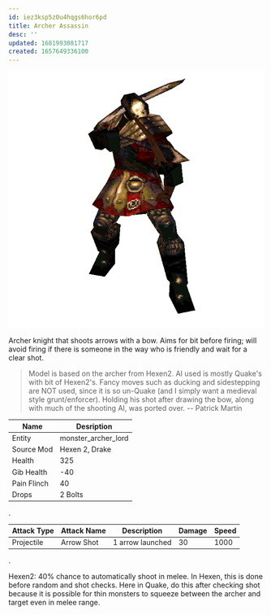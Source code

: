 ```yaml
---
id: iez3ksp5z0u4hqgs6hor6pd
title: Archer Assassin
desc: ''
updated: 1681993081717
created: 1657649336100
---
```

![Monster Picture](assets/img/archer_lord.png)

Archer knight that shoots arrows with a bow.  Aims for bit before firing; will
avoid firing if there is someone in the way who is friendly and wait for a
clear shot.

 > Model is based on the archer from Hexen2.  AI used is mostly Quake's with
 > bit of Hexen2's.  Fancy moves such as ducking and sidestepping are NOT used, 
 > since it is so un-Quake (and I simply want a medieval style grunt/enforcer).
 > Holding his shot after drawing the bow, along with much of the shooting AI, 
 > was ported over.  -- Patrick Martin

|Name  |Desription|
|------|-------------|
|Entity|monster_archer_lord|
|Source Mod|Hexen 2, Drake|
|Health|325|
|Gib Health|-40|
|Pain Flinch|40|
|Drops|2 Bolts|

.

|Attack Type|Attack Name|Description|Damage|Speed|
|-----------|-----------|-----------|------|----|
|Projectile |Arrow Shot|1 arrow launched|30|1000|

.

Hexen2:  40% chance to automatically shoot in melee.
In Hexen, this is done before random and shot checks.
Here in Quake, do this after checking shot because it is possible for
thin monsters to squeeze between the archer and target even in melee range.